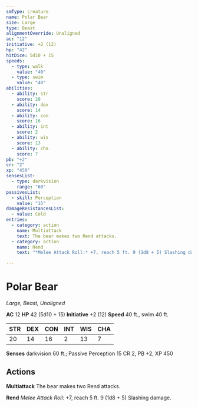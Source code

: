 ```yaml
---
smType: creature
name: Polar Bear
size: Large
type: Beast
alignmentOverride: Unaligned
ac: "12"
initiative: +2 (12)
hp: "42"
hitDice: 5d10 + 15
speeds:
  - type: walk
    value: "40"
  - type: swim
    value: "40"
abilities:
  - ability: str
    score: 20
  - ability: dex
    score: 14
  - ability: con
    score: 16
  - ability: int
    score: 2
  - ability: wis
    score: 13
  - ability: cha
    score: 7
pb: "+2"
cr: "2"
xp: "450"
sensesList:
  - type: darkvision
    range: "60"
passivesList:
  - skill: Perception
    value: "15"
damageResistancesList:
  - value: Cold
entries:
  - category: action
    name: Multiattack
    text: The bear makes two Rend attacks.
  - category: action
    name: Rend
    text: "*Melee Attack Roll:* +7, reach 5 ft. 9 (1d8 + 5) Slashing damage."

---
```


# Polar Bear
*Large, Beast, Unaligned*

**AC** 12
**HP** 42 (5d10 + 15)
**Initiative** +2 (12)
**Speed** 40 ft., swim 40 ft.

| STR | DEX | CON | INT | WIS | CHA |
| --- | --- | --- | --- | --- | --- |
| 20 | 14 | 16 | 2 | 13 | 7 |

**Senses** darkvision 60 ft.; Passive Perception 15
CR 2, PB +2, XP 450

## Actions

**Multiattack**
The bear makes two Rend attacks.

**Rend**
*Melee Attack Roll:* +7, reach 5 ft. 9 (1d8 + 5) Slashing damage.

